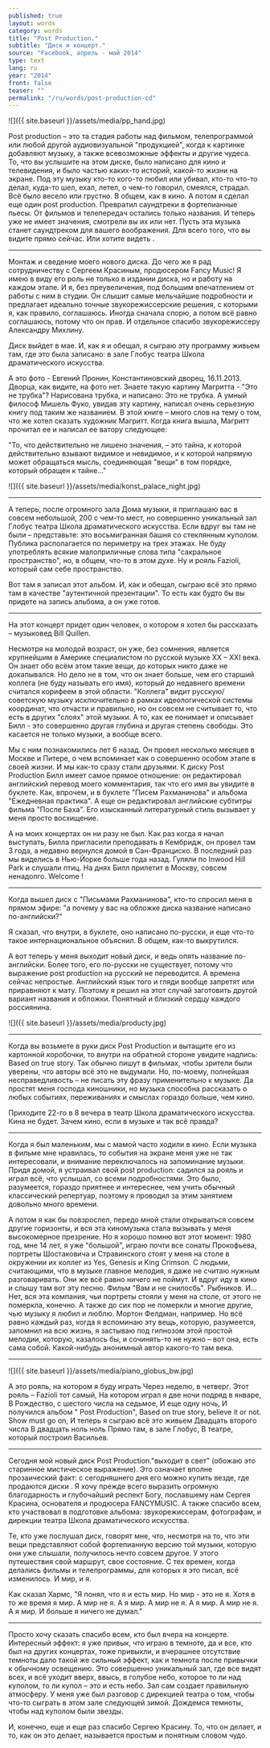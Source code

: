 ```yaml
---
published: true
layout: words
category: words
title: "Post Production."
subtitle: "Диск и концерт."
source: "Facebook, апрель - май 2014"
type: text
lang: ru
year: "2014"
front: false
teaser: ""
permalink: "/ru/words/post-production-cd"
---
```


![]({{ site.baseurl }}/assets/media/pp_hand.jpg)
 
Post production – это та стадия работы над фильмом, телепрограммой или любой другой аудиовизуальной "продукцией", когда к картинке добавляют музыку, а также всевозможные эффекты и другие чудеса. То, что вы услышите на этом диске, было написано для кино и телевидения, и было частью каких-то историй, какой-то жизни на экране. Под эту музыку кто-то кого-то любил или убивал, кто-то что-то делал, куда-то шел, ехал, летел, о чем-то говорил, смеялся, страдал. Всё было весело или грустно. В общем, как в кино. А потом я сделал еще один post production. Превратил саундтреки в фортепианные пьесы. От фильмов и телепередач остались только названия. И теперь уже не имеет значения, смотрели вы их или нет. Пусть эта музыка станет саундтреком для вашего воображения. Для всего того, что вы видите прямо сейчас. Или хотите видеть .

***

Монтаж и сведение моего нового диска. До чего же я рад сотрудничеству с Сергеем Красиным, продюсером Fancy Music! Я имею в виду его роль не только в издании диска, но и работу на каждом этапе. И я, без преувеличения, под большим впечатлением от работы с ним в студии. Он слышит самые мельчайшие подробности и предлагает идеально точные звукорежиссерские решения, с которыми я, как правило, соглашаюсь. Иногда сначала спорю, а потом всё равно соглашаюсь, потому что он прав. И отдельное спасибо звукорежиссеру Александру Михлину.

Диск выйдет в мае. И, как я и обещал, я сыграю эту программу живьем там, где это была записано: в зале Глобус театра Школа драматического искусства.

А это фото - Евгений Пронин, Константиновский дворец, 16.11.2013. Дворца, как видите, на фото нет. Знаете такую картину Магритта - "Это не трубка"? Нарисована трубка, и написано: Это не трубка. А умный философ Мишель Фуко, увидав эту картину, написал очень серьезную книгу под таким же названием. В этой книге – много слов на тему о том, что же хотел сказать художник Магритт. Когда книга вышла, Магритт прочитал ее и написал ее ватору следующее:

"То, что действительно не лишено значения, – это тайна, к которой действительно взывают видимое и невидимое, и к которой напрямую может обращаться мысль, соединяющая "вещи" в том порядке, который обращен к тайне..."

![]({{ site.baseurl }}/assets/media/konst_palace_night.jpg)

***

А теперь, после огромного зала Дома музыки, я приглашаю вас в совсем небольшой, 200 с чем-то мест, но совершенно уникальный зал Глобус театра Школа драматического искусства. Если вдруг вы там не были – представьте: это восьмигранная башня со стеклянным куполом. Публика располагается по периметру на трех этажах. Не буду употреблять всякие малоприличные слова типа "сакральное пространство", но, в общем, что-то в этом духе. Ну и рояль Fazioli, который сам себе пространство.

Вот там я записал этот альбом. И, как и обещал, сыграю всё это прямо там в качестве "аутентичной презентации". То есть как будто бы вы придете на запись альбома, а он уже готов.

***

На этот концерт придет один человек, о котором я хотел бы рассказать – музыковед Bill Quillen.

Несмотря на молодой возраст, он уже, без сомнения, является крупнейшим в Америке специалистом по русской музыке XX – XXI века. Он знает обо всём этом такие вещи, до которых никто даже не докапывался. Но дело не в том, что он знает больше, чем его старший коллега (не буду называть его имя), который до недавнего времени считался корифеем в этой области. "Коллега" видит русскую/советскую музыку исключительно в рамках идеологической системы координат, что отчасти и правильно, но он совсем не считывает то, что есть в других "слоях" этой музыки. А то, как ее понимает и описывает Билл - это совершенно другая глубина и другая степень свободы. Это касается не только музыки, а вообще всего.

Мы с ним познакомились лет 6 назад. Он провел несколько месяцев в Москве и Питере, о чем вспоминает как о совершенно особом этапе в своей жизни. И мы как-то сразу стали друзьями. К диску Post Production Билл имеет самое прямое отношение: он редактировал английский перевод моего комментария, так что его имя вы увидите в буклете. Как, впрочем, и в буклете "Писем Рахманинова" и альбома "Ежедневная практика". А еще он редактировал английские субтитры фильма "После Баха". Его изысканный литературный стиль вызывает у меня просто восхищение.

А на моих концертах он ни разу не был. Как раз когда я начал выступать, Билла пригласили преподавать в Кембридж, он провел там 3 года, а недавно вернулся домой в Сан-Франциско. В последний раз мы виделись в Нью-Йорке больше года назад. Гуляли по Inwood Hill Park и слушали птиц. На днях Билл прилетит в Москву, совсем ненадолго. Welcome !

***

Когда вышел диск с "Письмами Рахманинова", кто-то спросил меня в прямом эфире: "а почему у вас на обложке диска название написано по-английски?"

Я сказал, что внутри, в буклете, оно написано по-русски, и еще что-то такое интернациональное объяснил. В общем, как-то выкрутился.

А вот теперь у меня выходит новый диск, и ведь опять название по-английски. Более того, его по-русски не существует, потому что выражение post production на русский не переводится. А времена сейчас непростые. Английский язык того и гляди вообще запретят или приравняют к мату. Поэтому я решил на этот случай заготовить другой вариант названия и обложки. Понятный и близкий сердцу каждого россиянина.

![]({{ site.baseurl }}/assets/media/producty.jpg)

***

Когда вы возьмете в руки диск Post Production и вытащите его из картонной коробочки, то внутри на обратной стороне увидите надпись: Based on true story. Так обычно пишут в фильмах, чтобы зрители были уверены, что авторы всё это не выдумали. Но, по-моему, полнейшая несправедливость – не писать эту фразу применительно к музыке. Да простят меня господа киношники, но музыка способна рассказать о любых событиях, переживаниях и смыслах гораздо больше, чем кино.

Приходите 22-го в 8 вечера в театр Школа драматического искусства. Кина не будет. Зачем кино, если в музыке и так всё правда?

***

Когда я был маленьким, мы с мамой часто ходили в кино. Если музыка в фильме мне нравилась, то события на экране меня уже не так интересовали, и внимание переключалось на запоминание музыки. Придя домой, я устраивал свой post production: садился за рояль и играл всё, что услышал, со всеми подробностями. Это было, разумеется, гораздо приятнее и интереснее, чем учить обычный классический репертуар, поэтому я проводил за этим занятием довольно много времени.

А потом я как бы повзрослел, передо мной стали открываться совсем другие горизонты, и вся эта киномузыка стала вызывать у меня высокомерное презрение. Но я хорошо помню вот этот момент: 1980 год, мне 14 лет, я уже "большой", играю почти все сонаты Прокофьева, портреты Шостаковича и Стравинского стоят у меня на столе в окружении их коллег из Yes, Genesis и King Crimson. С людьми, считающими, что в музыке главное мелодия, я даже не считаю нужным разговаривать. Они же всё равно ничего не поймут. И вдруг иду в кино и слышу там вот эту песню. Фильм "Вам и не снилосбь". Рыбников. И… Нет, вся эта компания, чьи портреты стояли у меня на столе, от этого не померкла, конечно. А также до сих пор не померкли и многие другие, чью музыку я любил и люблю. Мортон Фелдман, например. Но всё равно каждый раз, когда я вспоминаю эту вещь, которую, разумеется, запомнил на всю жизнь, я застываю под гипнозом этой простой мелодии, которую, казалось бы, и сочинять-то не нужно – вот она, есть сама собой. Какой-нибудь анонимный автор какого-то там века.

***

![]({{ site.baseurl }}/assets/media/piano_globus_bw.jpg)

А это рояль, на котором я буду играть
Через неделю, в четверг.
Этот рояль – Fazioli тот самый,
На котором играл я две ночи подряд в январе,
В Рождество, с шестого числа на седьмое,
И еще одну ночь,
И получился альбом " Post Production",
Based on true story, believe it or not. 
Show must go on, 
И теперь я сыграю всё это живьем
Двадцать второго числа
В двадцать ноль ноль
Прямо там, в зале Глобус,
В театре, который построил Васильев.

***

Сегодня мой новый диск Post Production."выходит в свет" (обожаю это старинное мистическое выражение). Это означает вполне прозаический факт: с сегодняшнего дня его можно купить везде, где продаются диски . Я хочу прежде всего выразить огромную благодарность и глубочайший респект Богу, пославшему нам Сергея Красина, основателя и продюсера FANCYMUSIC. А также спасибо всем, кто участвовал в подготовке альбома: звукорежиссерам, фотографам, и дирекции театра Школа драматического искусства.

Те, кто уже послушал диск, говорят мне, что, несмотря на то, что эти вещи представляют собой фортепианную версию той музыки, которую они уже слышали, получилось нечто совсем другое. У этого путешествия свой маршрут, свое состояние. С тех времен, когда делались фильмы и телепрограммы, для которых я это писал, всё изменилось. И мир, и я.

Как сказал Хармс, "Я понял, что я и есть мир. Но мир - это не я. Хотя в то же время я мир. А мир не я. А я мир. А мир не я. А я мир. А мир не я. А я мир. И больше я ничего не думал."
 
***

Просто хочу сказать спасибо всем, кто был вчера на концерте. Интересный эффект: я уже привык, что играю в темноте, да и все, кто был на других концертах, тоже привыкли, и вчерашнее отсутствие темноты дало такой же сильный эффект, как и темнота после привычки к обычному освещению. Это совершенно уникальный зал, где все видят всех, и всё уходит вверх, ввысь, в голубое небо, которое то ли над куполом, то ли купол – это и есть небо. Зал сам создает правильную атмосферу. У меня уже был разговор с дирекцией театра о том, чтобы что-то сыграть в этом зале следующей зимой. Дождемся темноты, чтобы над куполом были звезды.

И, конечно, еще и еще раз спасибо Сергею Красину. То, что он делает, и то, как он это делает, называется простым и понятным словом чудо.